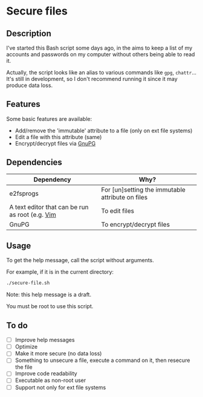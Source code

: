 # Secure files

## Description

I've started this Bash script some days ago, in the aims to keep a list of my accounts and passwords on my computer without others being able to read it.

Actually, the script looks like an alias to various commands like `gpg`, `chattr`...
It's still in development, so I don't recommend running it since it may produce data loss.

## Features

Some basic features are available:

- Add/remove the 'immutable' attribute to a file (only on ext file systems)
- Edit a file with this attribute (same)
- Encrypt/decrypt files via [GnuPG](https://gnupg.org/)

## Dependencies

| Dependency                                                              | Why?                                             |
| ----------------------------------------------------------------------- | ------------------------------------------------ |
| e2fsprogs                                                               | For [un]setting the immutable attribute on files |
| A text editor that can be run as root (e.g. [Vim](https://www.vim.org/) | To edit files                                    |
| GnuPG                                                                   | To encrypt/decrypt files                         |

## Usage

To get the help message, call the script without arguments.

For example, if it is in the current directory:

```bash
./secure-file.sh
```

Note: this help message is a draft.

You must be root to use this script.

## To do

- [ ] Improve help messages
- [ ] Optimize
- [ ] Make it more secure (no data loss)
- [ ] Something to unsecure a file, execute a command on it, then resecure the file
- [ ] Improve code readability
- [ ] Executable as non-root user
- [ ] Support not only for ext file systems
